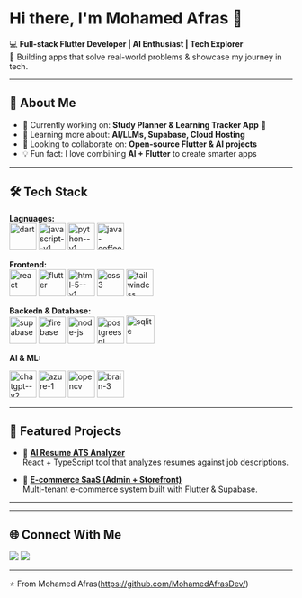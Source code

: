 # Hi there, I'm Mohamed Afras 👋

💻 **Full-stack Flutter Developer | AI Enthusiast | Tech Explorer**  
🚀 Building apps that solve real-world problems & showcase my journey in tech.  

---

## 🚀 About Me
- 🔭 Currently working on: **Study Planner & Learning Tracker App** 📘  
- 🌱 Learning more about: **AI/LLMs, Supabase, Cloud Hosting**  
- 👯 Looking to collaborate on: **Open-source Flutter & AI projects**  
- 💡 Fun fact: I love combining **AI + Flutter** to create smarter apps  

---

## 🛠️ Tech Stack
**Lagnuages:**  
<img width="48" height="48" src="https://img.icons8.com/color/48/dart.png" alt="dart"/>  <img width="48" height="48" src="https://img.icons8.com/color/48/javascript--v1.png" alt="javascript--v1"/> <img width="48" height="48" src="https://img.icons8.com/color/48/python--v1.png" alt="python--v1"/> <img width="48" height="48" src="https://img.icons8.com/color/48/java-coffee-cup-logo--v1.png" alt="java-coffee-cup-logo--v1"/>

**Frontend:**  
<img width="48" height="48" src="https://img.icons8.com/officel/80/react.png" alt="react"/> <img width="48" height="48" src="https://img.icons8.com/color/48/flutter.png" alt="flutter"/> <img width="48" height="48" src="https://img.icons8.com/color/48/html-5--v1.png" alt="html-5--v1"/> <img width="48" height="48" src="https://img.icons8.com/color/48/css3.png" alt="css3"/> <img width="48" height="48" src="https://img.icons8.com/color/48/tailwindcss.png" alt="tailwindcss"/>

**Backedn & Database:**  
<img width="48" height="48" src="https://img.icons8.com/fluency/48/supabase.png" alt="supabase"/> <img width="48" height="48" src="https://img.icons8.com/color/48/firebase.png" alt="firebase"/> <img width="48" height="48" src="https://img.icons8.com/fluency/48/node-js.png" alt="node-js"/> <img width="48" height="48" src="https://img.icons8.com/color/48/postgreesql.png" alt="postgreesql"/> <img width="50" height="50" src="https://img.icons8.com/ios/50/sqlite.png" alt="sqlite"/>

**AI & ML:**

<img width="48" height="48" src="https://img.icons8.com/fluency/48/chatgpt--v2.png" alt="chatgpt--v2"/> <img width="48" height="48" src="https://img.icons8.com/fluency/48/azure-1.png" alt="azure-1"/> <img width="48" height="48" src="https://img.icons8.com/color/48/opencv.png" alt="opencv"/> <img width="48" height="48" src="https://img.icons8.com/color/48/brain-3.png" alt="brain-3"/>

---

## 📌 Featured Projects

- 🤖 [**AI Resume ATS Analyzer**](https://github.com/MohamedAfrasDev/AI-Resume-Analyzer)  
  React + TypeScript tool that analyzes resumes against job descriptions.  

- 🛒 [**E-commerce SaaS (Admin + Storefront)**](https://github.com/MohamedAfrasDev/flutter-ecommerce-app)  
  Multi-tenant e-commerce system built with Flutter & Supabase.  

---



---

## 🌐 Connect With Me
<p align="left">
  <a href="https://www.linkedin.com/in/mohamedafras2008/" target="_blank"><img src="https://img.shields.io/badge/LinkedIn-blue?logo=linkedin&logoColor=white" /></a>
  <a href="mailto:mohamedafrasai@gmail.com"><img src="https://img.shields.io/badge/Email-red?logo=gmail&logoColor=white" /></a>
</p>

---

⭐️ From Mohamed Afras(https://github.com/MohamedAfrasDev/)
